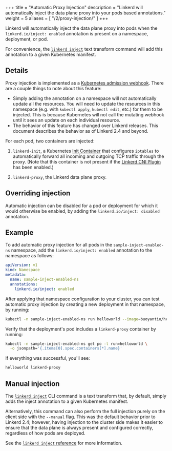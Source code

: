 +++
title = "Automatic Proxy Injection"
description = "Linkerd will automatically inject the data plane proxy into your pods based annotations."
weight = 5
aliases = [
  "/2/proxy-injection/"
]
+++

Linkerd will automatically inject the data plane proxy into pods when the
`linkerd.io/inject: enabled` annotation is present on a namespace, deployment,
or pod.

For convenience, the [`linkerd inject`](/2/reference/cli/inject/) text
transform command will add this annotation to a given Kubernetes manifest.

## Details

Proxy injection is implemented as a [Kubernetes admission
webhook](https://kubernetes.io/docs/reference/access-authn-authz/extensible-admission-controllers/#admission-webhooks). There are a couple things to note about this feature:

* Simply adding the annotation on a namespace will not automatically update all
  the resources. You will need to update the resources in this namespace (e.g.
  with `kubectl apply`, `kubectl edit`, etc.) for them to be injected. This is because
  Kubernetes will not call the mutating webhook until it sees an update on each
  individual resource.
* The behavior of this feature has changed over Linkerd releases. This document
  describes the behavior as of Linkerd 2.4 and beyond.

For each pod, two containers are injected:

1. `linkerd-init`, a Kubernetes [Init
   Container](https://kubernetes.io/docs/concepts/workloads/pods/init-containers/)
   that configures `iptables` to automatically forward all incoming and
   outgoing TCP traffic through the proxy. (Note that this container is not
   present if the [Linkerd CNI Plugin](/2/features/cni/) has been enabled.)

1. `linkerd-proxy`, the Linkerd data plane proxy.

## Overriding injection

Automatic injection can be disabled for a pod or deployment for which it would
otherwise be enabled, by adding the `linkerd.io/inject: disabled` annotation.

## Example

To add automatic proxy injection for all pods in the `sample-inject-enabled-ns`
namespace, add the `linkerd.io/inject: enabled` annotation to the namespace as
follows:

```yaml
apiVersion: v1
kind: Namespace
metadata:
  name: sample-inject-enabled-ns
  annotations:
    linkerd.io/inject: enabled
```

After applying that namespace configuration to your cluster, you can test
automatic proxy injection by creating a new deployment in that namespace, by
running:

```bash
kubectl -n sample-inject-enabled-ns run helloworld --image=buoyantio/helloworld
```

Verify that the deployment's pod includes a `linkerd-proxy` container by
running:

```bash
kubectl -n sample-inject-enabled-ns get po -l run=helloworld \
  -o jsonpath='{.items[0].spec.containers[*].name}'
```

If everything was successful, you'll see:

```bash
helloworld linkerd-proxy
```

## Manual injection

The [`linkerd inject`](/2/reference/cli/inject/) CLI command is a text
transform that, by default, simply adds the inject annotation to a given
Kubernetes manifest.

Alternatively, this command can also perform the full injection purely on the
client side with the `--manual` flag. This was the default behavior prior to
Linkerd 2.4; however, having injection to the cluster side makes it easier to
ensure that the data plane is always present and configured correctly,
regardless of how pods are deployed.

See the [`linkerd inject` reference](/2/reference/cli/inject/) for more
information.
